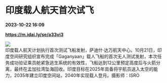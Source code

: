 # 印度载人航天首次试飞

**2023-10-22 16:09**

**https://m.idai.ly/se/a33vi3**

![](http://pic.yupoo.com/fotomag/9414c048/ea70aec5.jpg)  
印度载人航天计划执行首次测试飞船发射，萨迪什·达万航天中心。10月21日，印度空间研究组织宣布完成「Gaganyaan」载人飞船的首次无人测试发射，本次任务成功验证乘员舱紧急逃生系统的有效性，飞船达到12公里预定高度后与火箭分离，最终在孟加拉湾坠海回收。印度目标在2025年具备将宇航员送入太空的能力，2035年建立印度空间站，2040年实现载人登月。摄影师：ISRO
